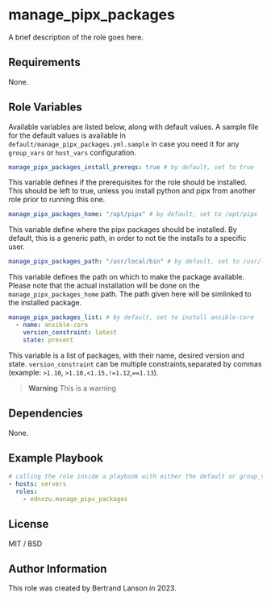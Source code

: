 manage_pipx_packages
=========

A brief description of the role goes here.

Requirements
------------

None.

Role Variables
--------------
Available variables are listed below, along with default values. A sample file for the default values is available in `default/manage_pipx_packages.yml.sample` in case you need it for any `group_vars` or `host_vars` configuration.

```yaml
manage_pipx_packages_install_prereqs: true # by default, set to true
```
This variable defines if the prerequisites for the role should be installed. This should be left to true, unless you install python and pipx from another role prior to running this one.

```yaml
manage_pipx_packages_home: "/opt/pipx" # by default, set to /opt/pipx
```
This variable define where the pipx packages should be installed. By default, this is a generic path, in order to not tie the installs to a specific user.

```yaml
manage_pipx_packages_path: "/usr/local/bin" # by default, set to /usr/local/bin
```
This variable defines the path on which to make the package available. Please note that the actual installation will be done on the `manage_pipx_packages_home` path. The path given here will be simlinked to the installed package.

```yaml
manage_pipx_packages_list: # by default, set to install ansible-core
  - name: ansible-core
    version_constraint: latest
    state: present
```
This variable is a list of packages, with their name, desired version and state. `version_constraint` can be multiple constraints,separated by commas (example: `>1.10`, `>1.10,<1.15,!=1.12`,`==1.13`).

> **Warning** This is a warning

Dependencies
------------

None.

Example Playbook
----------------

```yaml
# calling the role inside a playbook with either the default or group_vars/host_vars
- hosts: servers
  roles:
    - ednxzu.manage_pipx_packages
```

License
-------

MIT / BSD

Author Information
------------------

This role was created by Bertrand Lanson in 2023.
